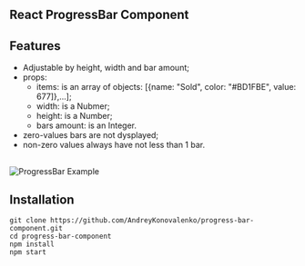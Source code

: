 ## React ProgressBar Component
## Features
 - Adjustable by height, width and bar amount;
 - props:
    - items: is an array of objects: [{name: "Sold", color: "#BD1FBE", value: 677]},...];
    - width: is a Nubmer;
    - height: is a Number;
    - bars amount: is an Integer.
 - zero-values bars are not dysplayed;
 - non-zero values always have not less than 1 bar.
##
![ProgressBar Example](https://user-images.githubusercontent.com/16167616/191737772-cdb3973c-446e-4ded-9a92-55141f98b39b.jpeg)

## Installation
```
git clone https://github.com/AndreyKonovalenko/progress-bar-component.git
cd progress-bar-component
npm install
npm start
```
